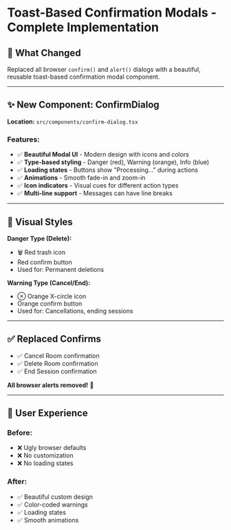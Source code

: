 # Toast-Based Confirmation Modals - Complete Implementation

## 🎯 What Changed

Replaced all browser `confirm()` and `alert()` dialogs with a beautiful, reusable toast-based confirmation modal component.

---

## ✨ New Component: ConfirmDialog

**Location:** `src/components/confirm-dialog.tsx`

### Features:
- ✅ **Beautiful Modal UI** - Modern design with icons and colors
- ✅ **Type-based styling** - Danger (red), Warning (orange), Info (blue)
- ✅ **Loading states** - Buttons show "Processing..." during actions
- ✅ **Animations** - Smooth fade-in and zoom-in
- ✅ **Icon indicators** - Visual cues for different action types
- ✅ **Multi-line support** - Messages can have line breaks

---

## 🎨 Visual Styles

**Danger Type (Delete):**
- 🗑️ Red trash icon
- Red confirm button
- Used for: Permanent deletions

**Warning Type (Cancel/End):**
- ⊗ Orange X-circle icon  
- Orange confirm button
- Used for: Cancellations, ending sessions

---

## ✅ Replaced Confirms

- ✅ Cancel Room confirmation
- ✅ Delete Room confirmation
- ✅ End Session confirmation

**All browser alerts removed!** 🎉

---

## 🎯 User Experience

### Before:
- ❌ Ugly browser defaults
- ❌ No customization
- ❌ No loading states

### After:
- ✅ Beautiful custom design
- ✅ Color-coded warnings
- ✅ Loading states
- ✅ Smooth animations
